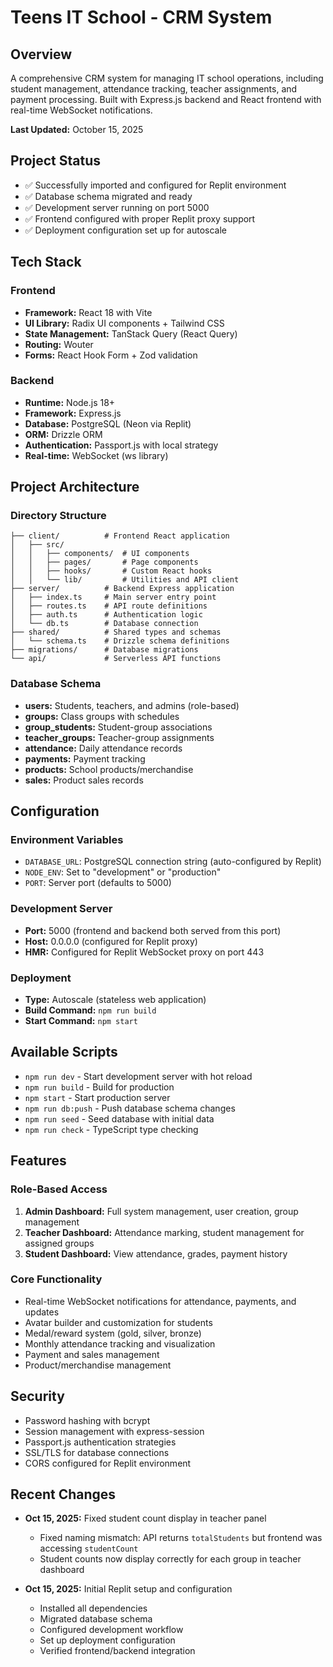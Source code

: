 # Teens IT School - CRM System

## Overview
A comprehensive CRM system for managing IT school operations, including student management, attendance tracking, teacher assignments, and payment processing. Built with Express.js backend and React frontend with real-time WebSocket notifications.

**Last Updated:** October 15, 2025

## Project Status
- ✅ Successfully imported and configured for Replit environment
- ✅ Database schema migrated and ready
- ✅ Development server running on port 5000
- ✅ Frontend configured with proper Replit proxy support
- ✅ Deployment configuration set up for autoscale

## Tech Stack

### Frontend
- **Framework:** React 18 with Vite
- **UI Library:** Radix UI components + Tailwind CSS
- **State Management:** TanStack Query (React Query)
- **Routing:** Wouter
- **Forms:** React Hook Form + Zod validation

### Backend
- **Runtime:** Node.js 18+
- **Framework:** Express.js
- **Database:** PostgreSQL (Neon via Replit)
- **ORM:** Drizzle ORM
- **Authentication:** Passport.js with local strategy
- **Real-time:** WebSocket (ws library)

## Project Architecture

### Directory Structure
```
├── client/          # Frontend React application
│   ├── src/
│   │   ├── components/  # UI components
│   │   ├── pages/       # Page components
│   │   ├── hooks/       # Custom React hooks
│   │   └── lib/         # Utilities and API client
├── server/          # Backend Express application
│   ├── index.ts     # Main server entry point
│   ├── routes.ts    # API route definitions
│   ├── auth.ts      # Authentication logic
│   └── db.ts        # Database connection
├── shared/          # Shared types and schemas
│   └── schema.ts    # Drizzle schema definitions
├── migrations/      # Database migrations
└── api/             # Serverless API functions
```

### Database Schema
- **users:** Students, teachers, and admins (role-based)
- **groups:** Class groups with schedules
- **group_students:** Student-group associations
- **teacher_groups:** Teacher-group assignments
- **attendance:** Daily attendance records
- **payments:** Payment tracking
- **products:** School products/merchandise
- **sales:** Product sales records

## Configuration

### Environment Variables
- `DATABASE_URL`: PostgreSQL connection string (auto-configured by Replit)
- `NODE_ENV`: Set to "development" or "production"
- `PORT`: Server port (defaults to 5000)

### Development Server
- **Port:** 5000 (frontend and backend both served from this port)
- **Host:** 0.0.0.0 (configured for Replit proxy)
- **HMR:** Configured for Replit WebSocket proxy on port 443

### Deployment
- **Type:** Autoscale (stateless web application)
- **Build Command:** `npm run build`
- **Start Command:** `npm start`

## Available Scripts

- `npm run dev` - Start development server with hot reload
- `npm run build` - Build for production
- `npm start` - Start production server
- `npm run db:push` - Push database schema changes
- `npm run seed` - Seed database with initial data
- `npm run check` - TypeScript type checking

## Features

### Role-Based Access
1. **Admin Dashboard:** Full system management, user creation, group management
2. **Teacher Dashboard:** Attendance marking, student management for assigned groups
3. **Student Dashboard:** View attendance, grades, payment history

### Core Functionality
- Real-time WebSocket notifications for attendance, payments, and updates
- Avatar builder and customization for students
- Medal/reward system (gold, silver, bronze)
- Monthly attendance tracking and visualization
- Payment and sales management
- Product/merchandise management

## Security
- Password hashing with bcrypt
- Session management with express-session
- Passport.js authentication strategies
- SSL/TLS for database connections
- CORS configured for Replit environment

## Recent Changes
- **Oct 15, 2025:** Fixed student count display in teacher panel
  - Fixed naming mismatch: API returns `totalStudents` but frontend was accessing `studentCount`
  - Student counts now display correctly for each group in teacher dashboard
  
- **Oct 15, 2025:** Initial Replit setup and configuration
  - Installed all dependencies
  - Migrated database schema
  - Configured development workflow
  - Set up deployment configuration
  - Verified frontend/backend integration
